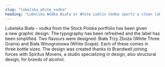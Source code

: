```yaml
---
slug: "lubelska_white_vodka"
heading: "Lubelska Wódka Biała or White Lublin Vodka sports a clean label for a pure vodka. Pure pleasure."
---
```

Lubelska Biała – vodka from the Stock Polska portfolio has been given a new graphic design. The typography has been refreshed and the label has been simplified. Two flavours were designed: Biała Trzy Zboża (White Three Grains) and Biała Winogronowa (White Grape). Each of these comes in three bottle sizes. The design was created thanks to Brandwell joining forces with Spiritus Movens, a studio specializing in design, also structural design, for brands of alcohol.